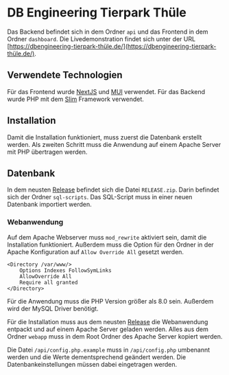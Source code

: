 # DB Engineering Tierpark Thüle

Das Backend befindet sich in dem Ordner `api` und das Frontend in dem Ordner `dashboard`.
Die Livedemonstration findet sich unter der URL [https://dbengineering-tierpark-thüle.de/](https://dbengineering-tierpark-thüle.de/).

## Verwendete Technologien

Für das Frontend wurde [NextJS](https://nextjs.org/) und [MUI](https://mui.com/) verwendet. Für das Backend wurde PHP mit dem [Slim](https://www.slimframework.com/) Framework verwendet.

## Installation

Damit die Installation funktioniert, muss zuerst die Datenbank erstellt werden. Als zweiten Schritt muss die Anwendung auf einem Apache Server mit PHP übertragen werden.

## Datenbank

In dem neusten [Release](https://github.com/pschroee/dbengineering-tierpark-thuele/releases) befindet sich die Datei `RELEASE.zip`. Darin befindet sich der Ordner `sql-scripts`. Das SQL-Script muss in einer neuen Datenbank importiert werden.

### Webanwendung

Auf dem Apache Webserver muss `mod_rewrite` aktiviert sein, damit die Installation funktioniert. Außerdem muss die Option für den Ordner in der Apache Konfiguration auf `Allow Override All` gesetzt werden.

```
<Directory /var/www/>
    Options Indexes FollowSymLinks
    AllowOverride All
    Require all granted
</Directory>
```

Für die Anwendung muss die PHP Version größer als 8.0 sein. Außerdem wird der MySQL Driver benötigt.

Für die Installation muss aus dem neusten [Release](https://github.com/pschroee/dbengineering-tierpark-thuele/releases) die Webanwendung entpackt und auf einem Apache Server geladen werden. Alles aus dem Ordner `webapp` muss in dem Root Ordner des Apache Server kopiert werden.

Die Datei `/api/config.php.example` muss in `/api/config.php` umbenannt werden und die Werte dementsprechend geändert werden. Die Datenbankeinstellungen müssen dabei eingetragen werden.
